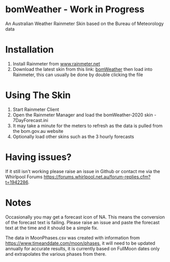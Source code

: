 # bomWeather - Work in Progress

An Australian Weather Rainmeter Skin based on the Bureau of Meteorology data

Installation
============
1) Install Rainmeter from www.rainmeter.net
2) Download the latest skin from this link: [bomWeather](https://kanine.github.io/downloads/bomWeather_0.1b.rmskin) then load into Rainmeter, this can usually be done by double clicking the file

Using The Skin
================
1) Start Rainmeter Client
2) Open the Rainmeter Manager and load the bomWeather-2020 skin - 7DayForecast.ini
3) It may take a minute for the meters to refresh as the data is pulled from the bom.gov.au website
4) Optionally load other skins such as the 3 hourly forecasts

Having issues?
=====================
If it still isn't working please raise an issue in Github or contact me via the Whirlpool Forums https://forums.whirlpool.net.au/forum-replies.cfm?t=1942286.

Notes
=====
Occasionally you may get a forecast icon of NA. This means the conversion of the forecast text is failing. Please raise an issue and paste the forecast text at the time and it should be a simple fix.

The data in MoonPhases.csv was created with information from https://www.timeanddate.com/moon/phases, it will need to be updated annually for accurate results, it is currently based on FullMoon dates only and extrapolates the various phases from there.
